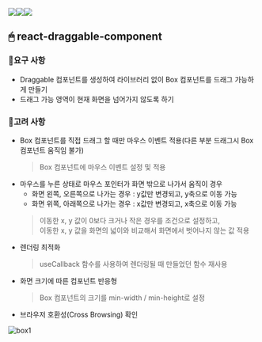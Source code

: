 <img src="https://img.shields.io/badge/react-61DAFB?style=for-the-badge&logo=react&logoColor=black"><img src="https://img.shields.io/badge/typescript-3178C6?style=for-the-badge&logo=typescript&logoColor=black"><img src="https://img.shields.io/badge/styled components-DB7093?style=for-the-badge&logo=styled-components&logoColor=white">

## 🖱 react-draggable-component
### 🔸요구 사항
   * Draggable 컴포넌트를 생성하여 라이브러리 없이 Box 컴포넌트를 드래그 가능하게 만들기
   * 드래그 가능 영역이 현재 화면을 넘어가지 않도록 하기
  
### 🔸고려 사항
   * Box 컴포넌트를 직접 드래그 할 때만 마우스 이벤트 적용(다른 부분 드래그시 Box 컴포넌트 움직임 불가)<br/>
      > Box 컴포넌트에 마우스 이벤트 설정 및 적용
   * 마우스를 누른 상태로 마우스 포인터가 화면 밖으로 나가서 움직이 경우 
     * 화면 왼쪽, 오른쪽으로 나가는 경우 : y값만 변경되고, y축으로 이동 가능 
     * 화면 위쪽, 아래쪽으로 나가는 경우 : x값만 변경되고, x축으로 이동 가능<br/>
      > 이동한 x, y 값이 0보다 크거나 작은 경우를 조건으로 설정하고,<br/>
      > 이동한 x, y 값을 화면의 넓이와 비교해서 화면에서 벗어나지 않는 값 적용
   * 렌더링 최적화<br/>
     > useCallback 함수를 사용하여 렌더링될 때 만들었던 함수 재사용
   * 화면 크기에 따른 컴포넌트 반응형<br/>
     > Box 컴포넌트의 크기를 min-width / min-height로 설정
   * 브라우저 호환성(Cross Browsing) 확인
   
   ![box1](https://user-images.githubusercontent.com/74355328/148483975-2bfe93f4-a00f-47cb-95b8-a44de5ece401.gif)

